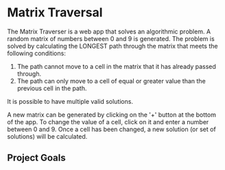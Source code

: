 # Matrix Traversal

The Matrix Traverser is a web app that solves an algorithmic problem.  A random matrix of numbers between 0 and 9 is generated.  The problem is solved by calculating the LONGEST path through the matrix that meets the following conditions:

1. The path cannot move to a cell in the matrix that it has already passed through.
2. The path can only move to a cell of equal or greater value than the previous cell in the path.

It is possible to have multiple valid solutions.

A new matrix can be generated by clicking on the '+' button at the bottom of the app.  To change the value of a cell, click on it and enter a number between 0 and 9.  Once a cell has been changed, a new solution (or set of solutions) will be calculated.

## Project Goals


